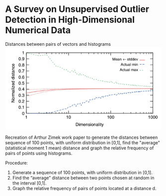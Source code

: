 # A Survey on Unsupervised Outlier Detection in High-Dimensional Numerical Data
Distances between pairs of vectors and histograms
![Image](https://raw.githubusercontent.com/agsmilinas/Distances-between-pairs-of-vectors-and-histograms/main/graph.png)
 
 Recreation of Arthur Zimek work paper to generate the distances between sequence of 100 points, with uniform distribution in [0,1], find the "average" (statistical moment 1 mean) distance  and graph the relative frequency of pairs of points using histograms.

Procedure:
1. Generate a sequence of 100 points, with uniform distribution in [0,1].  
2. Find the “average” distance between two points chosen at random in the interval [0,1].  
3. Graph the relative frequency of pairs of points located at a distance d.
